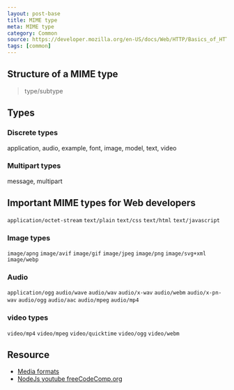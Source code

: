 ```yaml
---
layout: post-base
title: MIME type
meta: MIME type
category: Common
source: https://developer.mozilla.org/en-US/docs/Web/HTTP/Basics_of_HTTP/MIME_types
tags: [common]
---
```


## Structure of a MIME type

> type/subtype

## Types

### Discrete types

application, audio, example, font, image, model, text, video

### Multipart types

message, multipart

## Important MIME types for Web developers

`application/octet-stream` `text/plain` `text/css` `text/html` `text/javascript`

### Image types

`image/apng` `image/avif` `image/gif` `image/jpeg` `image/png` `image/svg+xml` `image/webp`

### Audio

`application/ogg` `audio/wave`  `audio/wav` `audio/x-wav` `audio/webm` `audio/x-pn-wav` `audio/ogg` `audio/aac` `audio/mpeg` `audio/mp4`

### video types

`video/mp4` `video/mpeg` `video/quicktime` `video/ogg` `video/webm`

## Resource

- [Media formats](https://developer.mozilla.org/en-US/docs/Web/Media/Formats/Containers)
- [NodeJs youtube freeCodeComp.org](https://www.youtube.com/watch?v=Oe421EPjeBE)
